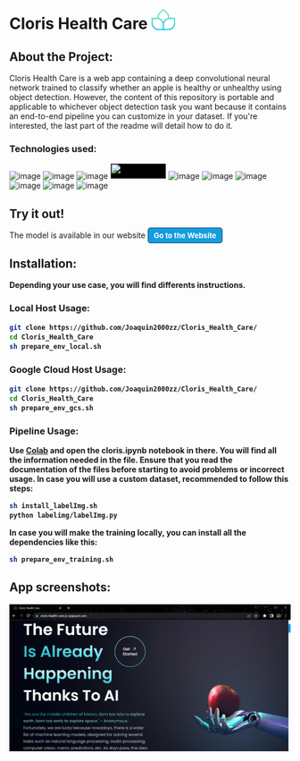 # Cloris Health Care <img style="transform: translateY(3px);" src="https://github.com/Joaquin2000zz/Cloris_Health_Care/blob/main/src/style/assets/logo.png?raw=true" height="40px">
## About the Project:
Cloris Health Care is a web app containing a deep convolutional neural network trained to classify whether an apple is healthy or unhealthy using object detection. However, the content of this repository is portable and applicable to whichever object detection task you want because it contains an end-to-end pipeline you can customize in your dataset. If you're interested, the last part of the readme will detail how to do it.
### Technologies used:
![image](https://img.shields.io/badge/Colab-F9AB00?style=for-the-badge&logo=googlecolab&color=525252)
![image](https://img.shields.io/badge/Google_Cloud-4285F4?style=for-the-badge&logo=google-cloud&logoColor=white)
![image](https://img.shields.io/badge/Jupyter-F37626.svg?&style=for-the-badge&logo=Jupyter&logoColor=white)
<img style="background-color: #000000;" src="https://github.com/onnx/onnx.github.io/blob/main/images/ONNX-Logo.svg?raw=true" height="28px" width="100px">
![image](https://img.shields.io/badge/Python-FFD43B?style=for-the-badge&logo=python&logoColor=blue)
![image](https://img.shields.io/badge/PyTorch-EE4C2C?style=for-the-badge&logo=pytorch&logoColor=white)
![image](https://img.shields.io/badge/React-20232A?style=for-the-badge&logo=react&logoColor=61DAFB)
![image](https://img.shields.io/badge/Tailwind_CSS-38B2AC?style=for-the-badge&logo=tailwind-css&logoColor=white)
![image](https://img.shields.io/badge/TensorFlow-FF6F00?style=for-the-badge&logo=tensorflow&logoColor=white)
![image](https://img.shields.io/badge/Vite-B73BFE?style=for-the-badge&logo=vite&logoColor=FFD62E)

## Try it out!
The model is available in our website <a style="background-color: #149ddd;
  color: #fff;
  border: .4px solid #173b6c;
  padding: 5px 10px;
  border-radius: 5px;
  font-size: small;
  cursor: pointer;
  transition: .6s; " > <b>Go to the Website<b></a>

## Installation:

Depending your use case, you will find differents instructions.

### Local Host Usage:
```bash
git clone https://github.com/Joaquin2000zz/Cloris_Health_Care/
cd Cloris_Health_Care
sh prepare_env_local.sh
```

### Google Cloud Host Usage:
```bash
git clone https://github.com/Joaquin2000zz/Cloris_Health_Care/
cd Cloris_Health_Care
sh prepare_env_gcs.sh
```

### Pipeline Usage:

Use [Colab](https://colab.research.google.com/) and open the cloris.ipynb notebook in there. You will find all the information needed in the file. Ensure that you read the documentation of the files before starting to avoid problems or incorrect usage. In case you will use a custom dataset, recommended to follow this steps:

```bash
sh install_labelImg.sh
python labelimg/labelImg.py
```

In case you will make the training locally, you can install all the dependencies like this:

```bash
sh prepare_env_training.sh
```

## App screenshots:
![alt text](https://github.com/Joaquin2000zz/Cloris_Health_Care/blob/main/src/style/assets/appSS.png?raw=true)
